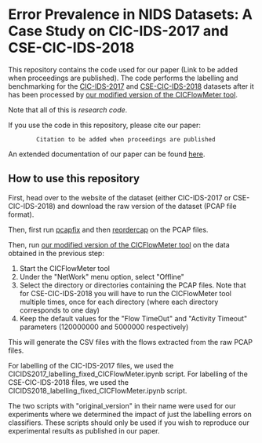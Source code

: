 # Error Prevalence in NIDS Datasets: A Case Study on CIC-IDS-2017 and CSE-CIC-IDS-2018

This repository contains the code used for our paper (Link to be added when proceedings are published). 
The code performs the labelling and benchmarking for the [CIC-IDS-2017](https://www.unb.ca/cic/datasets/ids-2017.html) 
and [CSE-CIC-IDS-2018](https://www.unb.ca/cic/datasets/ids-2018.html) datasets
 after it has been processed by [our modified version of the CICFlowMeter tool](https://github.com/GintsEngelen/CICFlowMeter). 

Note that all of this is *research code*.

If you use the code in this repository, please cite our paper:

            Citation to be added when proceedings are published

An extended documentation of our paper can be found [here](https://intrusion-detection.distrinet-research.be/CNS2022/).

## How to use this repository

First, head over to the website of the dataset (either CIC-IDS-2017 or CSE-CIC-IDS-2018) and download 
the raw version of the dataset (PCAP file format). 

Then, first run [pcapfix](https://github.com/Rup0rt/pcapfix) and then [reordercap](https://www.wireshark.org/docs/man-pages/reordercap.html)
on the PCAP files.

Then, run [our modified version of the CICFlowMeter tool](https://github.com/GintsEngelen/CICFlowMeter) on the data
obtained in the previous step:
 
1. Start the CICFlowMeter tool
2. Under the "NetWork" menu option, select "Offline"
3. Select the directory or directories containing the PCAP files. Note that for CSE-CIC-IDS-2018 you will have to run the
CICFlowMeter tool multiple times, once for each directory (where each directory corresponds to one day)
5. Keep the default values for the "Flow TimeOut" and "Activity Timeout" parameters (120000000 and 5000000 respectively)

This will generate the CSV files with the flows extracted from the raw PCAP files. 

For labelling of the CIC-IDS-2017 files, we used the CICIDS2017_labelling_fixed_CICFlowMeter.ipynb script. For labelling of the CSE-CIC-IDS-2018 files, we used the CICIDS2018_labelling_fixed_CICFlowMeter.ipynb script.

The two scripts with "original_version" in their name were used for our experiments where we determined the impact of 
just the labelling errors on classifiers. These scripts should only be used if you wish to reproduce our experimental results
as published in our paper.